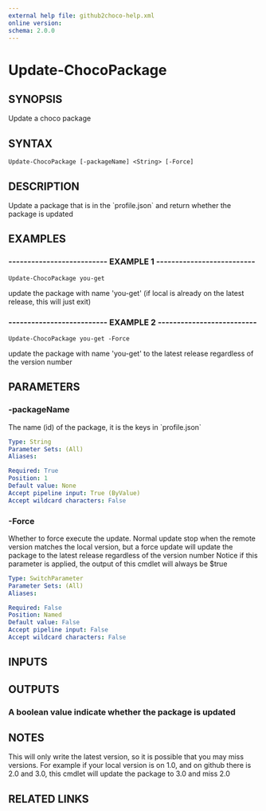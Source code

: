 ```yaml
---
external help file: github2choco-help.xml
online version: 
schema: 2.0.0
---
```


# Update-ChocoPackage

## SYNOPSIS
Update a choco package

## SYNTAX

```
Update-ChocoPackage [-packageName] <String> [-Force]
```

## DESCRIPTION
Update a package that is in the \`profile.json\` and return whether the package is updated

## EXAMPLES

### -------------------------- EXAMPLE 1 --------------------------
```
Update-ChocoPackage you-get
```

update the package with name 'you-get' (if local is already on the latest release, this will just exit)

### -------------------------- EXAMPLE 2 --------------------------
```
Update-ChocoPackage you-get -Force
```

update the package with name 'you-get' to the latest release regardless of the version number

## PARAMETERS

### -packageName
The name (id) of the package, it is the keys in \`profile.json\`

```yaml
Type: String
Parameter Sets: (All)
Aliases: 

Required: True
Position: 1
Default value: None
Accept pipeline input: True (ByValue)
Accept wildcard characters: False
```

### -Force
Whether to force execute the update.
Normal update stop when the remote version matches the local version,
but a force update will update the package to the latest release regardless of the version number
Notice if this parameter is applied, the output of this cmdlet will always be $true

```yaml
Type: SwitchParameter
Parameter Sets: (All)
Aliases: 

Required: False
Position: Named
Default value: False
Accept pipeline input: False
Accept wildcard characters: False
```

## INPUTS

## OUTPUTS

### A boolean value indicate whether the package is updated

## NOTES
This will only write the latest version, so it is possible that you may miss versions.
For example if your local version is on 1.0,
and on github there is 2.0 and 3.0, this cmdlet will update the package to 3.0 and miss 2.0

## RELATED LINKS

